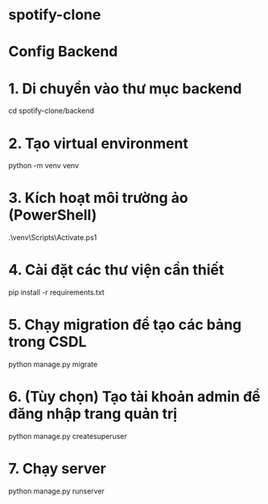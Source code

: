 # spotify-clone
# Config Backend
# 1. Di chuyển vào thư mục backend
cd spotify-clone/backend

# 2. Tạo virtual environment
python -m venv venv

# 3. Kích hoạt môi trường ảo (PowerShell)
.\venv\Scripts\Activate.ps1

# 4. Cài đặt các thư viện cần thiết
pip install -r requirements.txt

# 5. Chạy migration để tạo các bảng trong CSDL
python manage.py migrate

# 6. (Tùy chọn) Tạo tài khoản admin để đăng nhập trang quản trị
python manage.py createsuperuser

# 7. Chạy server
python manage.py runserver
